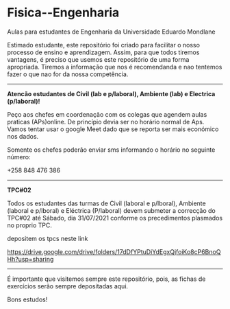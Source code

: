 # Fisica--Engenharia
Aulas para estudantes de Engenharia da Universidade Eduardo Mondlane

Estimado estudante, este repositório foi criado para facilitar o nosso processo de ensino e aprendizagem. Assim, para que todos tiremos vantagens, é preciso que usemos este repositório de uma forma apropriada. Tiremos a informação que nos é recomendanda e nao tentemos fazer o que nao for da nossa competência.

----------------------------------------------------------------------------------------------------------------------------------------------------
**Atencão estudantes de Civil (lab e p/laboral), Ambiente (lab) e Electrica (p/laboral)!**


Peço aos chefes em coordenação com os colegas que agendem aulas praticas (APs)online. De princípio devia ser no horário  normal  de  Aps. Vamos tentar usar o google Meet dado que se reporta ser mais económico nos dados.

Somente os chefes poderão enviar sms informando o horário no seguinte número:

  +258 848 476 386


-----------------------------------------------------------------------------------------------------------------------------------------------------------------------

**TPC#02**

Todos os estudantes das turmas de Civil (laboral e p/lboral), Ambiente (laboral e p/lboral) e Eléctrica (P/laboral) devem submeter a correcção do TPC#02  até Sábado, dia 31/07/2021 conforme os precedimentos plasmados no proprio TPC. 

depositem os tpcs neste link

https://drive.google.com/drive/folders/17dDfYPtuDiYdEgxQjfoiKo8cP6BnoQHh?usp=sharing






----------------------------------------------------------------------------------------------------------------------------------------------------------------------------
É importante que visitemos sempre este repositório, pois,  as fichas de exercícios serão sempre depositadas aqui.


Bons estudos!
